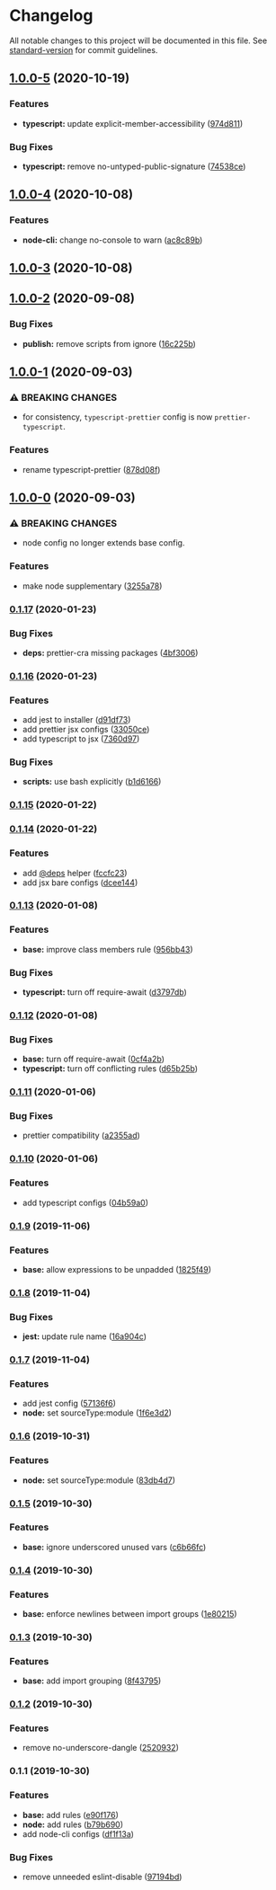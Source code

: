 # Changelog

All notable changes to this project will be documented in this file. See [standard-version](https://github.com/conventional-changelog/standard-version) for commit guidelines.

## [1.0.0-5](https://github.com/therealklanni/eslint-config/compare/v1.0.0-4...v1.0.0-5) (2020-10-19)

### Features

- **typescript:** update explicit-member-accessibility ([974d811](https://github.com/therealklanni/eslint-config/commit/974d81121637ae16a7c991f77b7b737bf19637ab))

### Bug Fixes

- **typescript:** remove no-untyped-public-signature ([74538ce](https://github.com/therealklanni/eslint-config/commit/74538cec3a1b15e354d6390c411d91a05e784900))

## [1.0.0-4](https://github.com/therealklanni/eslint-config/compare/v1.0.0-3...v1.0.0-4) (2020-10-08)

### Features

- **node-cli:** change no-console to warn ([ac8c89b](https://github.com/therealklanni/eslint-config/commit/ac8c89bcd5ea5a2353be18ff5d1afde25b55d4fa))

## [1.0.0-3](https://github.com/therealklanni/eslint-config/compare/v1.0.0-2...v1.0.0-3) (2020-10-08)

## [1.0.0-2](https://github.com/therealklanni/eslint-config/compare/v1.0.0-1...v1.0.0-2) (2020-09-08)

### Bug Fixes

- **publish:** remove scripts from ignore ([16c225b](https://github.com/therealklanni/eslint-config/commit/16c225bc41c174be99c1ae2fe960ed40a45c7cfe))

## [1.0.0-1](https://github.com/therealklanni/eslint-config/compare/v1.0.0-0...v1.0.0-1) (2020-09-03)

### ⚠ BREAKING CHANGES

- for consistency, `typescript-prettier` config is now
  `prettier-typescript`.

### Features

- rename typescript-prettier ([878d08f](https://github.com/therealklanni/eslint-config/commit/878d08f716455e2d7868b4deabd85eb001f4c70d))

## [1.0.0-0](https://github.com/therealklanni/eslint-config/compare/v0.1.17...v1.0.0-0) (2020-09-03)

### ⚠ BREAKING CHANGES

- node config no longer extends base config.

### Features

- make node supplementary ([3255a78](https://github.com/therealklanni/eslint-config/commit/3255a7804c9d016fa869911497f401bffdad7597))

### [0.1.17](https://github.com/therealklanni/eslint-config/compare/v0.1.16...v0.1.17) (2020-01-23)

### Bug Fixes

- **deps:** prettier-cra missing packages ([4bf3006](https://github.com/therealklanni/eslint-config/commit/4bf30061b83222955722aa3606631ce4ec1958db))

### [0.1.16](https://github.com/therealklanni/eslint-config/compare/v0.1.15...v0.1.16) (2020-01-23)

### Features

- add jest to installer ([d91df73](https://github.com/therealklanni/eslint-config/commit/d91df732ca88e6fe025ab7a33d3d8801a70941e7))
- add prettier jsx configs ([33050ce](https://github.com/therealklanni/eslint-config/commit/33050cecd0e7e08947bff73591956ed23d6e2dfb))
- add typescript to jsx ([7360d97](https://github.com/therealklanni/eslint-config/commit/7360d970cd05e1a10fc6859c6b9a53a54a8e4125))

### Bug Fixes

- **scripts:** use bash explicitly ([b1d6166](https://github.com/therealklanni/eslint-config/commit/b1d616645abc1a5c1dffae07cba9f417a7dc5046))

### [0.1.15](https://github.com/therealklanni/eslint-config/compare/v0.1.14...v0.1.15) (2020-01-22)

### [0.1.14](https://github.com/therealklanni/eslint-config/compare/v0.1.13...v0.1.14) (2020-01-22)

### Features

- add [@deps](https://github.com/deps) helper ([fccfc23](https://github.com/therealklanni/eslint-config/commit/fccfc23640f9239cbebf03d8400081afa4035c50))
- add jsx bare configs ([dcee144](https://github.com/therealklanni/eslint-config/commit/dcee14491b12b62fd67c2ee1bedd324a86cb759a))

### [0.1.13](https://github.com/therealklanni/eslint-config/compare/v0.1.12...v0.1.13) (2020-01-08)

### Features

- **base:** improve class members rule ([956bb43](https://github.com/therealklanni/eslint-config/commit/956bb43a3fbf9a742035ad704a220700b5cc9e75))

### Bug Fixes

- **typescript:** turn off require-await ([d3797db](https://github.com/therealklanni/eslint-config/commit/d3797dbfc852d91f354138f383ffee01d158aa81))

### [0.1.12](https://github.com/therealklanni/eslint-config/compare/v0.1.11...v0.1.12) (2020-01-08)

### Bug Fixes

- **base:** turn off require-await ([0cf4a2b](https://github.com/therealklanni/eslint-config/commit/0cf4a2bca83e658e66597c739e8c7bd816194577))
- **typescript:** turn off conflicting rules ([d65b25b](https://github.com/therealklanni/eslint-config/commit/d65b25b835d7e155f6beb3067d438c88ff238fce))

### [0.1.11](https://github.com/therealklanni/eslint-config/compare/v0.1.10...v0.1.11) (2020-01-06)

### Bug Fixes

- prettier compatibility ([a2355ad](https://github.com/therealklanni/eslint-config/commit/a2355adbfc32330309112704c9866593d10ced94))

### [0.1.10](https://github.com/therealklanni/eslint-config/compare/v0.1.9...v0.1.10) (2020-01-06)

### Features

- add typescript configs ([04b59a0](https://github.com/therealklanni/eslint-config/commit/04b59a042968c6d935b69aebda23072d68609289))

### [0.1.9](https://github.com/therealklanni/eslint-config/compare/v0.1.8...v0.1.9) (2019-11-06)

### Features

- **base:** allow expressions to be unpadded ([1825f49](https://github.com/therealklanni/eslint-config/commit/1825f490e53840a172189cd0b2e8f5fb143c02ac))

### [0.1.8](https://github.com/therealklanni/eslint-config/compare/v0.1.7...v0.1.8) (2019-11-04)

### Bug Fixes

- **jest:** update rule name ([16a904c](https://github.com/therealklanni/eslint-config/commit/16a904ce3295f3126715981b9fb6e8184adb22c9))

### [0.1.7](https://github.com/therealklanni/eslint-config/compare/v0.1.5...v0.1.7) (2019-11-04)

### Features

- add jest config ([57136f6](https://github.com/therealklanni/eslint-config/commit/57136f6676635dd9289c7a258ddaaa1ffb477adf))
- **node:** set sourceType:module ([1f6e3d2](https://github.com/therealklanni/eslint-config/commit/1f6e3d28ac07be9b6bc5e572e209af36c67125c2))

### [0.1.6](https://github.com/therealklanni/eslint-config/compare/v0.1.5...v0.1.6) (2019-10-31)

### Features

- **node:** set sourceType:module ([83db4d7](https://github.com/therealklanni/eslint-config/commit/83db4d7009a60ceb5628a350c09b6d4255057241))

### [0.1.5](https://github.com/therealklanni/eslint-config/compare/v0.1.4...v0.1.5) (2019-10-30)

### Features

- **base:** ignore underscored unused vars ([c6b66fc](https://github.com/therealklanni/eslint-config/commit/c6b66fccd5fa681d178680c1a33d31f007ce5e06))

### [0.1.4](https://github.com/therealklanni/eslint-config/compare/v0.1.3...v0.1.4) (2019-10-30)

### Features

- **base:** enforce newlines between import groups ([1e80215](https://github.com/therealklanni/eslint-config/commit/1e80215ddb5c1a4e7c62928ebe97c8b04838fd52))

### [0.1.3](https://github.com/therealklanni/eslint-config/compare/v0.1.2...v0.1.3) (2019-10-30)

### Features

- **base:** add import grouping ([8f43795](https://github.com/therealklanni/eslint-config/commit/8f4379510a5189a5fa27bf2e2ad85ea4326a74d1))

### [0.1.2](https://github.com/therealklanni/eslint-config/compare/v0.1.1...v0.1.2) (2019-10-30)

### Features

- remove no-underscore-dangle ([2520932](https://github.com/therealklanni/eslint-config/commit/25209325f78dfd757ab524a58c45f5d49d7a020d))

### 0.1.1 (2019-10-30)

### Features

- **base:** add rules ([e90f176](https://github.com/therealklanni/eslint-config/commit/e90f1769c8027bb82071adb10a02f11f98717256))
- **node:** add rules ([b79b690](https://github.com/therealklanni/eslint-config/commit/b79b690e5df4a9b9990e06f2db9b422b60ac9ca8))
- add node-cli configs ([df1f13a](https://github.com/therealklanni/eslint-config/commit/df1f13ad854c1b15ffb541d811f7bec3b5207996))

### Bug Fixes

- remove unneeded eslint-disable ([97194bd](https://github.com/therealklanni/eslint-config/commit/97194bd5f8d8e48ef8b7797e37c01cebe9f40b3f))
